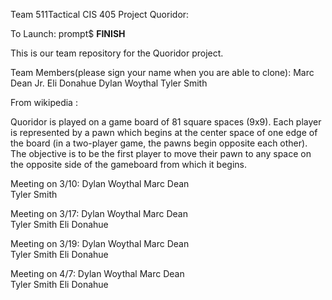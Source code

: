 Team 511Tactical
CIS 405
Project Quoridor:

To Launch:
prompt$ **FINISH**

This is our team repository for the Quoridor project. 
 

Team Members(please sign your name when you are able to clone):
Marc Dean Jr.
Eli Donahue
Dylan Woythal
Tyler Smith

From wikipedia :

Quoridor is played on a game board of 81 square spaces (9x9). Each player is represented by a pawn which begins at the center space of one edge of the board (in a two-player game, the pawns begin opposite each other). The objective is to be the first player to move their pawn to any space on the opposite side of the gameboard from which it begins.

Meeting on 3/10:
    Dylan Woythal
    Marc Dean    
    Tyler Smith
    
Meeting on 3/17:
    Dylan Woythal
    Marc Dean    
    Tyler Smith
    Eli Donahue

Meeting on 3/19:
		Dylan Woythal
    Marc Dean    
    Tyler Smith
    Eli Donahue
    
Meeting on 4/7:
		Dylan Woythal
    Marc Dean    
    Tyler Smith
    Eli Donahue